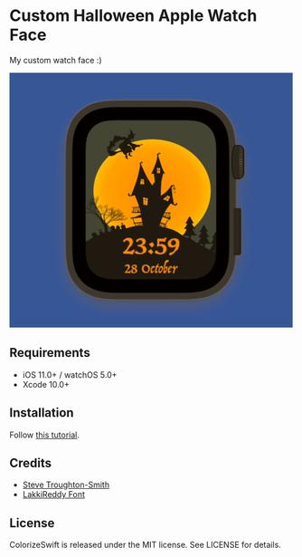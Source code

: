 #  Custom Halloween Apple Watch Face

My custom watch face :)

![Halloween2018WatchFace](images/watch_face.png)

## Requirements

- iOS 11.0+ / watchOS 5.0+
- Xcode 10.0+

## Installation

Follow [this tutorial](https://yves.io/blog/2018/10/what-watch-is-it).

## Credits

- [Steve Troughton-Smith](https://github.com/steventroughtonsmith/SpriteKitWatchFace)
- [LakkiReddy Font](https://fonts.google.com/specimen/Lakki+Reddy?selection.family=Lakki+Reddy) 

## License

ColorizeSwift is released under the MIT license. See LICENSE for details.
